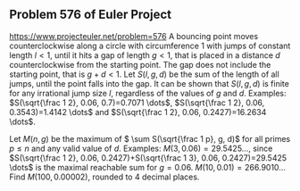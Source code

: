 ## Problem 576 of Euler Project 
https://www.projecteuler.net/problem=576
A bouncing point moves counterclockwise along a circle with circumference $1$ with  jumps of constant length $l<1$, until it hits a gap of length $g<1$, that is placed in a distance $d$ counterclockwise from the starting point. The gap does not include the starting point, that is $g+d<1$.
Let $S(l,g,d)$ be the sum of the length of all jumps, until the point falls into the gap. It can be shown that $S(l,g,d)$ is finite for any irrational jump size $l$, regardless of the values of $g$ and $d$.
Examples: 
$S(\sqrt{\frac 1 2}, 0.06, 0.7)=0.7071 \dots$, $S(\sqrt{\frac 1 2}, 0.06, 0.3543)=1.4142 \dots$ and  $S(\sqrt{\frac 1 2}, 0.06, 0.2427)=16.2634 \dots$.

Let $M(n, g)$ be the maximum of $ \sum S(\sqrt{\frac 1 p}, g, d)$ for all primes $p \le n$ and any valid value of $d$.
Examples:
$M(3, 0.06) =29.5425 \dots$, since $S(\sqrt{\frac 1 2}, 0.06, 0.2427)+S(\sqrt{\frac 1 3}, 0.06, 0.2427)=29.5425 \dots$ is the maximal reachable sum for $g=0.06$. 
$M(10, 0.01)=266.9010 \dots$ 
Find $M(100, 0.00002)$, rounded to 4 decimal places.